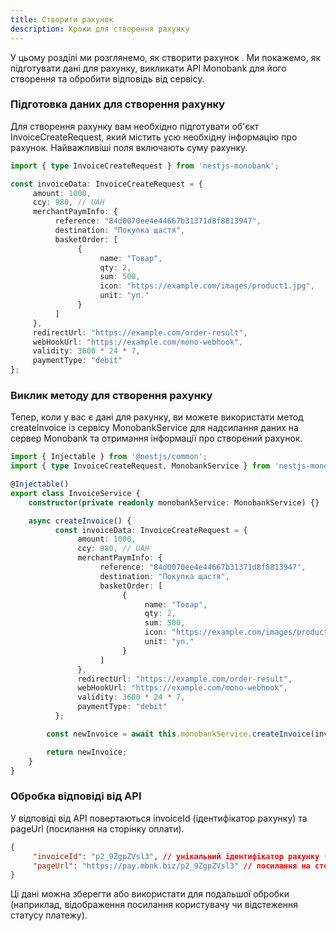 ```yaml
---
title: Створити рахунок
description: Кроки для створення рахунку
---
```


У цьому розділі ми розглянемо, як створити рахунок . Ми покажемо, як підготувати дані для рахунку, викликати API Monobank для його створення та обробити відповідь від сервісу.

<Steps />

### Підготовка даних для створення рахунку

Для створення рахунку вам необхідно підготувати об'єкт InvoiceCreateRequest, який містить усю необхідну інформацію про рахунок. Найважливіші поля включають суму рахунку.

```typescript
import { type InvoiceCreateRequest } from 'nestjs-monobank';

const invoiceData: InvoiceCreateRequest = {
     amount: 1000,
     ccy: 980, // UAH
     merchantPaymInfo: {
          reference: "84d0070ee4e44667b31371d8f8813947",
          destination: "Покупка щастя",
          basketOrder: [
               {
                    name: "Товар",
                    qty: 2,
                    sum: 500,
                    icon: "https://example.com/images/product1.jpg",
                    unit: "уп."
               }
          ]
     },
     redirectUrl: "https://example.com/order-result",
     webHookUrl: "https://example.com/mono-webhook",
     validity: 3600 * 24 * 7,
     paymentType: "debit"
};
```

### Виклик методу для створення рахунку

Тепер, коли у вас є дані для рахунку, ви можете використати метод createInvoice із сервісу MonobankService для надсилання даних на сервер Monobank та отримання інформації про створений рахунок.

```typescript
import { Injectable } from '@nestjs/common';
import { type InvoiceCreateRequest, MonobankService } from 'nestjs-monobank';

@Injectable()
export class InvoiceService {
  	constructor(private readonly monobankService: MonobankService) {}

 	async createInvoice() {
          const invoiceData: InvoiceCreateRequest = {
               amount: 1000,
               ccy: 980, // UAH
               merchantPaymInfo: {
                    reference: "84d0070ee4e44667b31371d8f8813947",
                    destination: "Покупка щастя",
                    basketOrder: [
                         {
                              name: "Товар",
                              qty: 2,
                              sum: 500,
                              icon: "https://example.com/images/product1.jpg",
                              unit: "уп."
                         }
                    ]
               },
               redirectUrl: "https://example.com/order-result",
               webHookUrl: "https://example.com/mono-webhook",
               validity: 3600 * 24 * 7,
               paymentType: "debit"
          };

		const newInvoice = await this.monobankService.createInvoice(invoiceData);

		return newInvoice;
  	}
}
```

### Обробка відповіді від API

У відповіді від API повертаються invoiceId (ідентифікатор рахунку) та pageUrl (посилання на сторінку оплати).

```json
{
     "invoiceId": "p2_9ZgpZVsl3", // унікальний ідентифікатор рахунку (invoice).
     "pageUrl": "https://pay.mbnk.biz/p2_9ZgpZVsl3" // посилання на сторінку для оплати цього рахунку.
}
```

Ці дані можна зберегти або використати для подальшої обробки (наприклад, відображення посилання користувачу чи відстеження статусу платежу).
